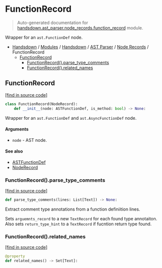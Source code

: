 # FunctionRecord

> Auto-generated documentation for [handsdown.ast_parser.node_records.function_record](https://github.com/vemel/handsdown/blob/master/handsdown/ast_parser/node_records/function_record.py) module.

Wrapper for an `ast.FunctionDef` node.

- [Handsdown](../../../README.md#-handsdown---python-documentation-generator) / [Modules](../../../MODULES.md#modules) / [Handsdown](../../index.md#handsdown) / [AST Parser](../index.md#ast-parser) / [Node Records](index.md#node-records) / FunctionRecord
    - [FunctionRecord](#functionrecord)
        - [FunctionRecord().parse_type_comments](#functionrecordparse_type_comments)
        - [FunctionRecord().related_names](#functionrecordrelated_names)

## FunctionRecord

[[find in source code]](https://github.com/vemel/handsdown/blob/master/handsdown/ast_parser/node_records/function_record.py#L19)

```python
class FunctionRecord(NodeRecord):
    def __init__(node: ASTFunctionDef, is_method: bool) -> None:
```

Wrapper for an `ast.FunctionDef` and `ast.AsyncFunctionDef` node.

#### Arguments

- `node` - AST node.

#### See also

- [ASTFunctionDef](../type_defs.md#astfunctiondef)
- [NodeRecord](node_record.md#noderecord)

### FunctionRecord().parse_type_comments

[[find in source code]](https://github.com/vemel/handsdown/blob/master/handsdown/ast_parser/node_records/function_record.py#L102)

```python
def parse_type_comments(lines: List[Text]) -> None:
```

Extract comment type annotations from a function definiition lines.

Sets `arguemnts_record` to a new `TextRecord` for each found type annotaiton.
Also sets `return_type_hint` to a `TextRecord` if fucntion return type found.

### FunctionRecord().related_names

[[find in source code]](https://github.com/vemel/handsdown/blob/master/handsdown/ast_parser/node_records/function_record.py#L45)

```python
@property
def related_names() -> Set[Text]:
```
